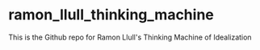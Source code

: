 # ramon_llull_thinking_machine
This is the Github repo for Ramon Llull's Thinking Machine of Idealization 
